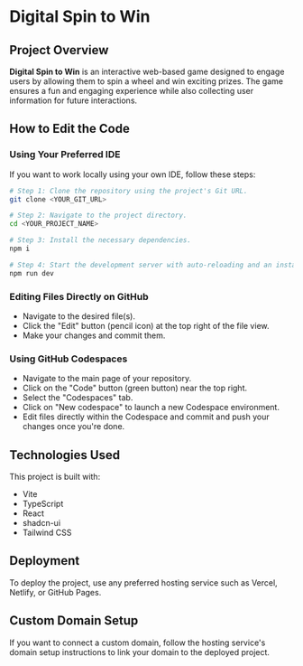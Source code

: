 # Digital Spin to Win

## Project Overview

**Digital Spin to Win** is an interactive web-based game designed to engage users by allowing them to spin a wheel and win exciting prizes. The game ensures a fun and engaging experience while also collecting user information for future interactions.

## How to Edit the Code

### Using Your Preferred IDE

If you want to work locally using your own IDE, follow these steps:

```sh
# Step 1: Clone the repository using the project's Git URL.
git clone <YOUR_GIT_URL>

# Step 2: Navigate to the project directory.
cd <YOUR_PROJECT_NAME>

# Step 3: Install the necessary dependencies.
npm i

# Step 4: Start the development server with auto-reloading and an instant preview.
npm run dev
```

### Editing Files Directly on GitHub

- Navigate to the desired file(s).
- Click the "Edit" button (pencil icon) at the top right of the file view.
- Make your changes and commit them.

### Using GitHub Codespaces

- Navigate to the main page of your repository.
- Click on the "Code" button (green button) near the top right.
- Select the "Codespaces" tab.
- Click on "New codespace" to launch a new Codespace environment.
- Edit files directly within the Codespace and commit and push your changes once you're done.

## Technologies Used

This project is built with:

- Vite
- TypeScript
- React
- shadcn-ui
- Tailwind CSS

## Deployment

To deploy the project, use any preferred hosting service such as Vercel, Netlify, or GitHub Pages.

## Custom Domain Setup

If you want to connect a custom domain, follow the hosting service's domain setup instructions to link your domain to the deployed project.

